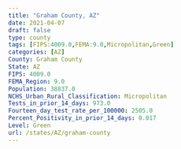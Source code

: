 ```yaml
---
title: "Graham County, AZ"
date: 2021-04-07
draft: false
type: county
tags: [FIPS:4009.0,FEMA:9.0,Micropolitan,Green]
categories: [AZ]
County: Graham County
State: AZ
FIPS: 4009.0
FEMA_Region: 9.0
Population: 38837.0
NCHS_Urban_Rural_Classification: Micropolitan
Tests_in_prior_14_days: 973.0
Fourteen_day_test_rate_per_100000: 2505.0
Percent_Positivity_in_prior_14_days: 0.017
Level: Green
url: /states/AZ/graham-county
---
```




